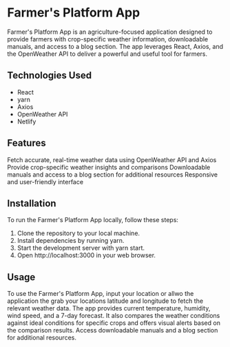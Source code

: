 # Farmer's Platform App

Farmer's Platform App is an agriculture-focused application designed to provide farmers with crop-specific weather information, downloadable manuals, and access to a blog section. The app leverages React, Axios, and the OpenWeather API to deliver a powerful and useful tool for farmers.

## Technologies Used

- React
- yarn
- Axios
- OpenWeather API
- Netlify

## Features

Fetch accurate, real-time weather data using OpenWeather API and Axios
Provide crop-specific weather insights and comparisons
Downloadable manuals and access to a blog section for additional resources
Responsive and user-friendly interface

## Installation

To run the Farmer's Platform App locally, follow these steps:

1. Clone the repository to your local machine.
2. Install dependencies by running yarn.
3. Start the development server with yarn start.
4. Open http://localhost:3000 in your web browser.

## Usage

To use the Farmer's Platform App, input your location or allwo the application the grab your locations latitude and longitude to fetch the relevant weather data. The app provides current temperature, humidity, wind speed, and a 7-day forecast. It also compares the weather conditions against ideal conditions for specific crops and offers visual alerts based on the comparison results. Access downloadable manuals and a blog section for additional resources.
